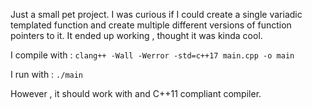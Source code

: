 Just a small pet project. I was curious if I could create a single variadic templated function and create multiple different versions of function pointers to it. It ended up working , thought it was kinda cool.

I compile with : `clang++ -Wall -Werror -std=c++17 main.cpp -o main`


I run with : `./main`

However , it should work with and C++11 compliant compiler.
